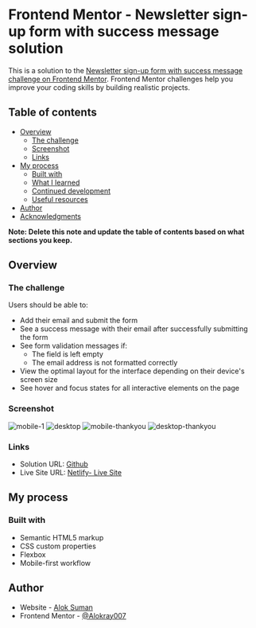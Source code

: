 # Frontend Mentor - Newsletter sign-up form with success message solution

This is a solution to the [Newsletter sign-up form with success message challenge on Frontend Mentor](https://www.frontendmentor.io/challenges/newsletter-signup-form-with-success-message-3FC1AZbNrv). Frontend Mentor challenges help you improve your coding skills by building realistic projects.

## Table of contents

- [Overview](#overview)
  - [The challenge](#the-challenge)
  - [Screenshot](#screenshot)
  - [Links](#links)
- [My process](#my-process)
  - [Built with](#built-with)
  - [What I learned](#what-i-learned)
  - [Continued development](#continued-development)
  - [Useful resources](#useful-resources)
- [Author](#author)
- [Acknowledgments](#acknowledgments)

**Note: Delete this note and update the table of contents based on what sections you keep.**

## Overview

### The challenge

Users should be able to:

- Add their email and submit the form
- See a success message with their email after successfully submitting the form
- See form validation messages if:
  - The field is left empty
  - The email address is not formatted correctly
- View the optimal layout for the interface depending on their device's screen size
- See hover and focus states for all interactive elements on the page

### Screenshot

![mobile-1](https://raw.github.com/Alokray007/Newsletter-Signup-Success-Msg-FM/main/screenshots/mobile-design.png)
![desktop](https://raw.github.com/Alokray007/Newsletter-Signup-Success-Msg-FM/main/screenshots/desktop-design.png)
![mobile-thankyou](https://raw.github.com/Alokray007/Newsletter-Signup-Success-Msg-FM/main/screenshots/mobile-thank-you-state.png)
![desktop-thankyou](https://raw.github.com/Alokray007/Newsletter-Signup-Success-Msg-FM/main/screenshots/desktop-thank-you-state.png)


### Links

- Solution URL: [Github](https://github.com/Alokray007/Newsletter-Signup-Success-Msg-FM)
- Live Site URL: [Netlify- Live Site](https://newsltrsinup.netlify.app/)

## My process

### Built with

- Semantic HTML5 markup
- CSS custom properties
- Flexbox
- Mobile-first workflow

## Author

- Website - [Alok Suman](https://portfolio-alok1.netlify.app/)
- Frontend Mentor - [@Alokray007](https://www.frontendmentor.io/profile/Alokray007)
